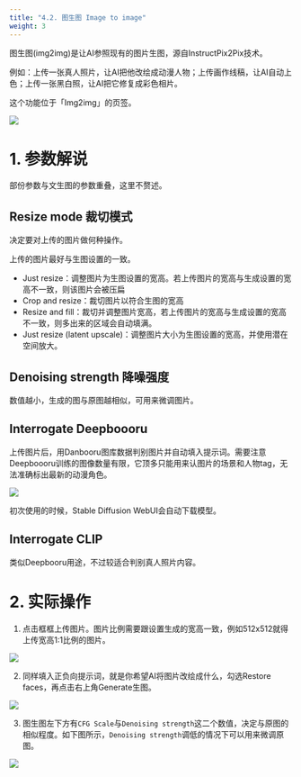 ```yaml
---
title: "4.2. 图生图 Image to image"
weight: 3
---
```



图生图(img2img)是让AI参照现有的图片生图，源自InstructPix2Pix技术。

例如：上传一张真人照片，让AI把他改绘成动漫人物；上传画作线稿，让AI自动上色；上传一张黑白照，让AI把它修复成彩色相片。

这个功能位于「Img2img」的页签。

![](../../../images/image-to-image-1.webp)


# 1. 参数解说

部份参数与文生图的参数重叠，这里不赘述。


## Resize mode 裁切模式

决定要对上传的图片做何种操作。

上传的图片最好与生图设置的一致。

- Just resize：调整图片为生图设置的宽高。若上传图片的宽高与生成设置的宽高不一致，则该图片会被压扁
- Crop and resize：裁切图片以符合生图的宽高
- Resize and fill：裁切并调整图片宽高，若上传图片的宽高与生成设置的宽高不一致，则多出来的区域会自动填满。
- Just resize (latent upscale)：调整图片大小为生图设置的宽高，并使用潜在空间放大。


## Denoising strength 降噪强度

数值越小，生成的图与原图越相似，可用来微调图片。

## Interrogate Deepboooru

上传图片后，用Danbooru图库数据判别图片并自动填入提示词。需要注意Deepboooru训练的图像数量有限，它顶多只能用来认图片的场景和人物tag，无法准确标出最新的动漫角色。

![](../../../images/image-to-image-2.webp)

初次使用的时候，Stable Diffusion WebUI会自动下载模型。

## Interrogate CLIP

类似Deepbooru用途，不过较适合判别真人照片内容。


# 2. 实际操作

1. 点击框框上传图片。图片比例需要跟设置生成的宽高一致，例如512x512就得上传宽高1:1比例的图片。

![](../../../images/image-to-image-3.webp)

2. 同样填入正负向提示词，就是你希望AI将图片改绘成什么，勾选Restore faces，再点击右上角Generate生图。

![](../../../images/image-to-image-4.webp)

3. 图生图左下方有`CFG Scale`与`Denoising strength`这二个数值，决定与原图的相似程度。如下图所示，`Denoising strength`调低的情况下可以用来微调原图。

![](../../../images/image-to-image-5.webp)
